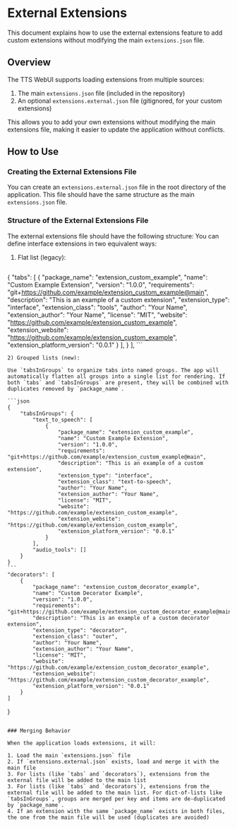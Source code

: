 # External Extensions

This document explains how to use the external extensions feature to add custom extensions without modifying the main `extensions.json` file.

## Overview

The TTS WebUI supports loading extensions from multiple sources:

1. The main `extensions.json` file (included in the repository)
2. An optional `extensions.external.json` file (gitignored, for your custom extensions)

This allows you to add your own extensions without modifying the main extensions file, making it easier to update the application without conflicts.

## How to Use

### Creating the External Extensions File

You can create an `extensions.external.json` file in the root directory of the application. This file should have the same structure as the main `extensions.json` file.

### Structure of the External Extensions File

The external extensions file should have the following structure:
You can define interface extensions in two equivalent ways:

1) Flat list (legacy):

```json
```
{
    "tabs": [
        {
            "package_name": "extension_custom_example",
            "name": "Custom Example Extension",
            "version": "1.0.0",
            "requirements": "git+https://github.com/example/extension_custom_example@main",
            "description": "This is an example of a custom extension",
            "extension_type": "interface",
            "extension_class": "tools",
            "author": "Your Name",
            "extension_author": "Your Name",
            "license": "MIT",
            "website": "https://github.com/example/extension_custom_example",
            "extension_website": "https://github.com/example/extension_custom_example",
            "extension_platform_version": "0.0.1"
        }
    ],
            }
        ],
    ```

    2) Grouped lists (new):

    Use `tabsInGroups` to organize tabs into named groups. The app will automatically flatten all groups into a single list for rendering. If both `tabs` and `tabsInGroups` are present, they will be combined with duplicates removed by `package_name`.

    ```json
    {
        "tabsInGroups": {
            "text_to_speech": [
                {
                    "package_name": "extension_custom_example",
                    "name": "Custom Example Extension",
                    "version": "1.0.0",
                    "requirements": "git+https://github.com/example/extension_custom_example@main",
                    "description": "This is an example of a custom extension",
                    "extension_type": "interface",
                    "extension_class": "text-to-speech",
                    "author": "Your Name",
                    "extension_author": "Your Name",
                    "license": "MIT",
                    "website": "https://github.com/example/extension_custom_example",
                    "extension_website": "https://github.com/example/extension_custom_example",
                    "extension_platform_version": "0.0.1"
                }
            ],
            "audio_tools": []
        }
    }
    ```
    "decorators": [
        {
            "package_name": "extension_custom_decorator_example",
            "name": "Custom Decorator Example",
            "version": "1.0.0",
            "requirements": "git+https://github.com/example/extension_custom_decorator_example@main",
            "description": "This is an example of a custom decorator extension",
            "extension_type": "decorator",
            "extension_class": "outer",
            "author": "Your Name",
            "extension_author": "Your Name",
            "license": "MIT",
            "website": "https://github.com/example/extension_custom_decorator_example",
            "extension_website": "https://github.com/example/extension_custom_decorator_example",
            "extension_platform_version": "0.0.1"
        }
    ]
}
```

### Merging Behavior

When the application loads extensions, it will:

1. Load the main `extensions.json` file
2. If `extensions.external.json` exists, load and merge it with the main file
3. For lists (like `tabs` and `decorators`), extensions from the external file will be added to the main list
3. For lists (like `tabs` and `decorators`), extensions from the external file will be added to the main list. For dict-of-lists like `tabsInGroups`, groups are merged per key and items are de-duplicated by `package_name`.
4. If an extension with the same `package_name` exists in both files, the one from the main file will be used (duplicates are avoided)
